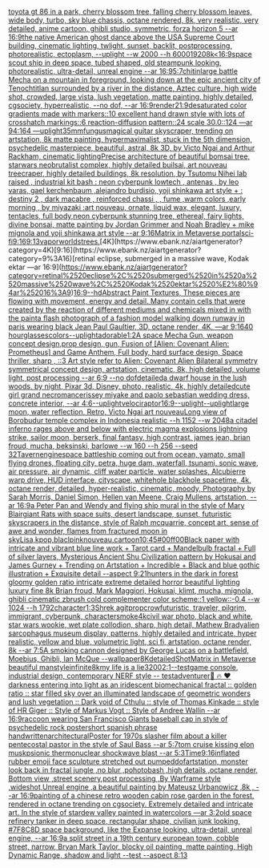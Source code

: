 [toyota gt 86 in a park, cherry blossom tree, falling cherry blossom leaves, wide body, turbo, sky blue chassis, octane rendered, 8k, very realistic, very detailed, anime cartoon, ghibli studio, symmetric, forza horizon 5 --ar 16:9](https://www.ebank.nz/aiartgenerator?category=toyota%2520gt%252086%2520in%2520a%2520park%2C%2520cherry%2520blossom%2520tree%2C%2520falling%2520cherry%2520blossom%2520leaves%2C%2520wide%2520body%2C%2520turbo%2C%2520sky%2520blue%2520chassis%2C%2520octane%2520rendered%2C%25208k%2C%2520very%2520realistic%2C%2520very%2520detailed%2C%2520anime%2520cartoon%2C%2520ghibli%2520studio%2C%2520symmetric%2C%2520forza%2520horizon%25205%2520--ar%252016%3A9)[the native American ghost dance above the USA Supreme Court building, cinematic lighting, twlight, sunset, backlit, postprocessing, photorealistic, ectoplasm, --uplight --w 2000 --h 6000](https://www.ebank.nz/aiartgenerator?category=the%2520native%2520American%2520ghost%2520dance%2520above%2520the%2520USA%2520Supreme%2520Court%2520building%2C%2520cinematic%2520lighting%2C%2520twlight%2C%2520sunset%2C%2520backlit%2C%2520postprocessing%2C%2520photorealistic%2C%2520ectoplasm%2C%2520--uplight%2520--w%25202000%2520--h%25206000)[1920](https://www.ebank.nz/aiartgenerator?category=1920)[8k](https://www.ebank.nz/aiartgenerator?category=8k)[<16:9](https://www.ebank.nz/aiartgenerator?category=%3C16%3A9)[space scout ship in deep space, tubed shaped, old steampunk looking, photorealistic, ultra-detail, unreal engine --ar 16:9](https://www.ebank.nz/aiartgenerator?category=space%2520scout%2520ship%2520in%2520deep%2520space%2C%2520tubed%2520shaped%2C%2520old%2520steampunk%2520looking%2C%2520photorealistic%2C%2520ultra-detail%2C%2520unreal%2520engine%2520--ar%252016%3A9)[5:7](https://www.ebank.nz/aiartgenerator?category=5%3A7)[chitin](https://www.ebank.nz/aiartgenerator?category=chitin)[large battle Mecha on a mountain in foreground, looking down at the epic ancient city of Tenochtitlan surrounded by a river in the distance, Aztec culture, high wide shot, crowded, large vista, lush vegetation, matte painting, highly detailed, cgsociety, hyperrealistic, --no dof, --ar 16:9](https://www.ebank.nz/aiartgenerator?category=large%2520battle%2520Mecha%2520on%2520a%2520mountain%2520in%2520foreground%2C%2520looking%2520down%2520at%2520the%2520epic%2520ancient%2520city%2520of%2520Tenochtitlan%2520surrounded%2520by%2520a%2520river%2520in%2520the%2520distance%2C%2520Aztec%2520culture%2C%2520high%2520wide%2520shot%2C%2520crowded%2C%2520large%2520vista%2C%2520lush%2520vegetation%2C%2520matte%2520painting%2C%2520highly%2520detailed%2C%2520cgsociety%2C%2520hyperrealistic%2C%2520--no%2520dof%2C%2520--ar%252016%3A9)[render](https://www.ebank.nz/aiartgenerator?category=render)[21:9](https://www.ebank.nz/aiartgenerator?category=21%3A9)[desaturated color gradients made with markers::10 excellent hand drawn style with lots of crosshatch markings::6 reaction-diffusion pattern::24 scale 30.0::124 —ar 94:164 —uplight](https://www.ebank.nz/aiartgenerator?category=desaturated%2520color%2520gradients%2520made%2520with%2520markers%3A%3A10%2520excellent%2520hand%2520drawn%2520style%2520with%2520lots%2520of%2520crosshatch%2520markings%3A%3A6%2520reaction-diffusion%2520pattern%3A%3A24%2520scale%252030.0%3A%3A124%2520%E2%80%94ar%252094%3A164%2520%E2%80%94uplight)[35mm](https://www.ebank.nz/aiartgenerator?category=35mm)[fungus](https://www.ebank.nz/aiartgenerator?category=fungus)[magical guitar skyscraper, trending on artstation, 8k matte painting, hypermaximalist, stuck in the 5th dimension, psychedelic masterpiece, beautiful, astral, 8k 3D, by Victo Ngai and Arthur Rackham, cinematic lighting](https://www.ebank.nz/aiartgenerator?category=magical%2520guitar%2520skyscraper%2C%2520trending%2520on%2520artstation%2C%25208k%2520matte%2520painting%2C%2520hypermaximalist%2C%2520stuck%2520in%2520the%25205th%2520dimension%2C%2520psychedelic%2520masterpiece%2C%2520beautiful%2C%2520astral%2C%25208k%25203D%2C%2520by%2520Victo%2520Ngai%2520and%2520Arthur%2520Rackham%2C%2520cinematic%2520lighting)[Precise architecture of beautiful bomsai tree,  starwars neobrutalist complex, highly detailed builsai, art nouveau treecraper, highly detailed buildings, 8k resolution, by Tsutomu Nihei lab raised , industrial kit bash : neon cyberpunk lowtech , antenas , by leo varas, gael kerchenbaum ,alejandro burdisio, yoji shinkawa art style + : destiny 2 , dark macabre , reinforced chassi , , fume ,warm colors ,early morning , by miyazaki :art nouveau, ornate, liquid wax, elegant, luxury, tentacles, full body,neon cyberpunk stunning tree, ethereal, fairy lights, divine bonsai, matte painting by Jordan Grimmer and Noah Bradley + mike mignola and yoji shinkawa art style --ar 9:16](https://www.ebank.nz/aiartgenerator?category=Precise%2520architecture%2520of%2520beautiful%2520bomsai%2520tree%2C%2520%2520starwars%2520neobrutalist%2520complex%2C%2520highly%2520detailed%2520builsai%2C%2520art%2520nouveau%2520treecraper%2C%2520highly%2520detailed%2520buildings%2C%25208k%2520resolution%2C%2520by%2520Tsutomu%2520Nihei%2520lab%2520raised%2520%2C%2520industrial%2520kit%2520bash%2520%3A%2520neon%2520cyberpunk%2520lowtech%2520%2C%2520antenas%2520%2C%2520by%2520leo%2520varas%2C%2520gael%2520kerchenbaum%2520%2Calejandro%2520burdisio%2C%2520yoji%2520shinkawa%2520art%2520style%2520%2B%2520%3A%2520destiny%25202%2520%2C%2520dark%2520macabre%2520%2C%2520reinforced%2520chassi%2520%2C%2520%2C%2520fume%2520%2Cwarm%2520colors%2520%2Cearly%2520morning%2520%2C%2520by%2520miyazaki%2520%3Aart%2520nouveau%2C%2520ornate%2C%2520liquid%2520wax%2C%2520elegant%2C%2520luxury%2C%2520tentacles%2C%2520full%2520body%2Cneon%2520cyberpunk%2520stunning%2520tree%2C%2520ethereal%2C%2520fairy%2520lights%2C%2520divine%2520bonsai%2C%2520matte%2520painting%2520by%2520Jordan%2520Grimmer%2520and%2520Noah%2520Bradley%2520%2B%2520mike%2520mignola%2520and%2520yoji%2520shinkawa%2520art%2520style%2520--ar%25209%3A16)[Matrix in Metaverse portal](https://www.ebank.nz/aiartgenerator?category=Matrix%2520in%2520Metaverse%2520portal)[sci-fi](https://www.ebank.nz/aiartgenerator?category=sci-fi)[9:16](https://www.ebank.nz/aiartgenerator?category=9%3A16)[9:13](https://www.ebank.nz/aiartgenerator?category=9%3A13)[vapor](https://www.ebank.nz/aiartgenerator?category=vapor)[worlds](https://www.ebank.nz/aiartgenerator?category=worlds)[trees.](https://www.ebank.nz/aiartgenerator?category=trees.)[4K](https://www.ebank.nz/aiartgenerator?category=4K)[9:16](https://www.ebank.nz/aiartgenerator?category=9%3A16)[retinal eclipse, submerged in a massive wave, Kodak ektar —ar 16:9](https://www.ebank.nz/aiartgenerator?category=retinal%2520eclipse%2C%2520submerged%2520in%2520a%2520massive%2520wave%2C%2520Kodak%2520ektar%2520%E2%80%94ar%252016%3A9)[16:9](https://www.ebank.nz/aiartgenerator?category=16%3A9)[--hd](https://www.ebank.nz/aiartgenerator?category=--hd)[Abstract Paint Textures, These pieces are flowing with movement, energy and detail. Many contain cells that were created by the reaction of different mediums and chemicals mixed in with the paint](https://www.ebank.nz/aiartgenerator?category=Abstract%2520Paint%2520Textures%2C%2520These%2520pieces%2520are%2520flowing%2520with%2520movement%2C%2520energy%2520and%2520detail.%2520Many%2520contain%2520cells%2520that%2520were%2520created%2520by%2520the%2520reaction%2520of%2520different%2520mediums%2520and%2520chemicals%2520mixed%2520in%2520with%2520the%2520paint)[a flash photograph of a fashion model walking down runway in paris wearing black Jean Paul Gaultier, 3D, octane render, 4K, —ar 9:16](https://www.ebank.nz/aiartgenerator?category=a%2520flash%2520photograph%2520of%2520a%2520fashion%2520model%2520walking%2520down%2520runway%2520in%2520paris%2520wearing%2520black%2520Jean%2520Paul%2520Gaultier%2C%25203D%2C%2520octane%2520render%2C%25204K%2C%2520%E2%80%94ar%25209%3A16)[40 hourglasses](https://www.ebank.nz/aiartgenerator?category=40%2520hourglasses)[colors](https://www.ebank.nz/aiartgenerator?category=colors)[--uplight](https://www.ebank.nz/aiartgenerator?category=--uplight)[adorable](https://www.ebank.nz/aiartgenerator?category=adorable)[1:2](https://www.ebank.nz/aiartgenerator?category=1%3A2)[A space Mecha Gun,  weapon concept design,prop design, gun, Fusion of [Alien: Covenant Alien: Prometheus] and Game Anthem,  Full body,  hard surface design, Space thriller, sharp , ::3  Art style refer to Alien: Covenant Alien   Bilateral symmetry       symmetrical   concept design,  artstation, cinematic,  8k, high detailed,  volume light,  post processing    --ar 6:9   --no dof](https://www.ebank.nz/aiartgenerator?category=A%2520space%2520Mecha%2520Gun%2C%2520%2520weapon%2520concept%2520design%2Cprop%2520design%2C%2520gun%2C%2520Fusion%2520of%2520%5BAlien%3A%2520Covenant%2520Alien%3A%2520Prometheus%5D%2520and%2520Game%2520Anthem%2C%2520%2520Full%2520body%2C%2520%2520hard%2520surface%2520design%2C%2520Space%2520thriller%2C%2520sharp%2520%2C%2520%3A%3A3%2520%2520Art%2520style%2520refer%2520to%2520Alien%3A%2520Covenant%2520Alien%2520%2520%2520Bilateral%2520symmetry%2520%2520%2520%2520%2520%2520%2520symmetrical%2520%2520%2520concept%2520design%2C%2520%2520artstation%2C%2520cinematic%2C%2520%25208k%2C%2520high%2520detailed%2C%2520%2520volume%2520light%2C%2520%2520post%2520processing%2520%2520%2520%2520--ar%25206%3A9%2520%2520%2520--no%2520dof)[detailed](https://www.ebank.nz/aiartgenerator?category=detailed)[a dwarf house in the lush woods, by night, Pixar 3d, Disney, photo, realistic, 4k, highly detailed](https://www.ebank.nz/aiartgenerator?category=a%2520dwarf%2520house%2520in%2520the%2520lush%2520woods%2C%2520by%2520night%2C%2520Pixar%25203d%2C%2520Disney%2C%2520photo%2C%2520realistic%2C%25204k%2C%2520highly%2520detailed)[cute girl grand necromancer](https://www.ebank.nz/aiartgenerator?category=cute%2520girl%2520grand%2520necromancer)[issey miyake and paolo sebastian wedding dress, concrete interior, --ar 4:6](https://www.ebank.nz/aiartgenerator?category=issey%2520miyake%2520and%2520paolo%2520sebastian%2520wedding%2520dress%2C%2520concrete%2520interior%2C%2520--ar%25204%3A6)[--uplight](https://www.ebank.nz/aiartgenerator?category=--uplight)[velociraptor](https://www.ebank.nz/aiartgenerator?category=velociraptor)[16:9](https://www.ebank.nz/aiartgenerator?category=16%3A9)[--uplight](https://www.ebank.nz/aiartgenerator?category=--uplight)[--uplight](https://www.ebank.nz/aiartgenerator?category=--uplight)[large moon, water reflection, Retro, Victo Ngai art nouveau](https://www.ebank.nz/aiartgenerator?category=large%2520moon%2C%2520water%2520reflection%2C%2520Retro%2C%2520Victo%2520Ngai%2520art%2520nouveau)[Long view of Borobudur temple complex in Indonesia realistic  --h 1152 --w 2048](https://www.ebank.nz/aiartgenerator?category=Long%2520view%2520of%2520Borobudur%2520temple%2520complex%2520in%2520Indonesia%2520realistic%2520%2520--h%25201152%2520--w%25202048)[a citadel inferno rages above and below with electric magma explosions lightning strike, sailor moon, berserk, final fantasy, high contrast, james jean, brian froud, mucha, beksinski, barlowe --w 160 --h 256 --seed 32](https://www.ebank.nz/aiartgenerator?category=a%2520citadel%2520inferno%2520rages%2520above%2520and%2520below%2520with%2520electric%2520magma%2520explosions%2520lightning%2520strike%2C%2520sailor%2520moon%2C%2520berserk%2C%2520final%2520fantasy%2C%2520high%2520contrast%2C%2520james%2520jean%2C%2520brian%2520froud%2C%2520mucha%2C%2520beksinski%2C%2520barlowe%2520--w%2520160%2520--h%2520256%2520--seed%252032)[Tavern](https://www.ebank.nz/aiartgenerator?category=Tavern)[engine](https://www.ebank.nz/aiartgenerator?category=engine)[space battleship coming out from ocean, yamato, small flying drones, floating city, petra, huge dam, waterfall, tsunami, sonic wave, air pressure, air dynamic, cliff water particle, water splashes, Alcubierre warp drive, HUD interface, cityscape, whitehole blackhole spacetime, 4k, octane render, detailed, hyper-realistic, cinematic, moody, Photography by Sarah Morris, Daniel Simon, Hellen van Meene, Craig Mullens, artstation, --ar 16:9](https://www.ebank.nz/aiartgenerator?category=space%2520battleship%2520coming%2520out%2520from%2520ocean%2C%2520yamato%2C%2520small%2520flying%2520drones%2C%2520floating%2520city%2C%2520petra%2C%2520huge%2520dam%2C%2520waterfall%2C%2520tsunami%2C%2520sonic%2520wave%2C%2520air%2520pressure%2C%2520air%2520dynamic%2C%2520cliff%2520water%2520particle%2C%2520water%2520splashes%2C%2520Alcubierre%2520warp%2520drive%2C%2520HUD%2520interface%2C%2520cityscape%2C%2520whitehole%2520blackhole%2520spacetime%2C%25204k%2C%2520octane%2520render%2C%2520detailed%2C%2520hyper-realistic%2C%2520cinematic%2C%2520moody%2C%2520Photography%2520by%2520Sarah%2520Morris%2C%2520Daniel%2520Simon%2C%2520Hellen%2520van%2520Meene%2C%2520Craig%2520Mullens%2C%2520artstation%2C%2520--ar%252016%3A9)[a Peter Pan and Wendy and flying ship mural in the style of Mary Blair](https://www.ebank.nz/aiartgenerator?category=a%2520Peter%2520Pan%2520and%2520Wendy%2520and%2520flying%2520ship%2520mural%2520in%2520the%2520style%2520of%2520Mary%2520Blair)[giant Rats with space suits, desert landscape, sunset, futuristic skyscrapers in the distance, style of Ralph mcquarrie, concept art, sense of awe and wonder, flames from fractured moon in sky](https://www.ebank.nz/aiartgenerator?category=giant%2520Rats%2520with%2520space%2520suits%2C%2520desert%2520landscape%2C%2520sunset%2C%2520futuristic%2520skyscrapers%2520in%2520the%2520distance%2C%2520style%2520of%2520Ralph%2520mcquarrie%2C%2520concept%2520art%2C%2520sense%2520of%2520awe%2520and%2520wonder%2C%2520flames%2520from%2520fractured%2520moon%2520in%2520sky)[Lisa,kpop,blaclpink](https://www.ebank.nz/aiartgenerator?category=Lisa%2Ckpop%2Cblaclpink)[nouveau,](https://www.ebank.nz/aiartgenerator?category=nouveau%2C)[cartoon](https://www.ebank.nz/aiartgenerator?category=cartoon)[10:45](https://www.ebank.nz/aiartgenerator?category=10%3A45)[#00ff00](https://www.ebank.nz/aiartgenerator?category=%2300ff00)[Black paper with intricate and vibrant blue line work + Tarot card + Mandelbulb fractal + Full of silver layers, Mysterious Ancient Shu Civilization pattern by Hokusai and James Gurney + Trending on Artstation + Incredible + Black and blue gothic illustration + Exquisite detail --aspect 9:21](https://www.ebank.nz/aiartgenerator?category=Black%2520paper%2520with%2520intricate%2520and%2520vibrant%2520blue%2520line%2520work%2520%2B%2520Tarot%2520card%2520%2B%2520Mandelbulb%2520fractal%2520%2B%2520Full%2520of%2520silver%2520layers%2C%2520Mysterious%2520Ancient%2520Shu%2520Civilization%2520pattern%2520by%2520Hokusai%2520and%2520James%2520Gurney%2520%2B%2520Trending%2520on%2520Artstation%2520%2B%2520Incredible%2520%2B%2520Black%2520and%2520blue%2520gothic%2520illustration%2520%2B%2520Exquisite%2520detail%2520--aspect%25209%3A21)[hunters in the dark in forest gloomy golden ratio intricate extreme detailed horror beautiful lighting luxury fine 8k Brian froud, Mark Maggiori, Hokusai, klimt, mucha, mignola, ghibli cinematic zbrush cold complementer color scheme::1 yellow::-0.4 --w 1024 --h 1792](https://www.ebank.nz/aiartgenerator?category=hunters%2520in%2520the%2520dark%2520in%2520forest%2520gloomy%2520golden%2520ratio%2520intricate%2520extreme%2520detailed%2520horror%2520beautiful%2520lighting%2520luxury%2520fine%25208k%2520Brian%2520froud%2C%2520Mark%2520Maggiori%2C%2520Hokusai%2C%2520klimt%2C%2520mucha%2C%2520mignola%2C%2520ghibli%2520cinematic%2520zbrush%2520cold%2520complementer%2520color%2520scheme%3A%3A1%2520yellow%3A%3A-0.4%2520--w%25201024%2520--h%25201792)[character](https://www.ebank.nz/aiartgenerator?category=character)[1:3](https://www.ebank.nz/aiartgenerator?category=1%3A3)[Shrek agitprop](https://www.ebank.nz/aiartgenerator?category=Shrek%2520agitprop)[crow](https://www.ebank.nz/aiartgenerator?category=crow)[futuristic, traveler, pilgrim, immigrant, cyberpunk, character](https://www.ebank.nz/aiartgenerator?category=futuristic%2C%2520traveler%2C%2520pilgrim%2C%2520immigrant%2C%2520cyberpunk%2C%2520character)[smoke](https://www.ebank.nz/aiartgenerator?category=smoke)[4k](https://www.ebank.nz/aiartgenerator?category=4k)[civil war photo, black and white, star wars wookie, wet plate collodion, sharp, high detail, Mathew Brady](https://www.ebank.nz/aiartgenerator?category=civil%2520war%2520photo%2C%2520black%2520and%2520white%2C%2520star%2520wars%2520wookie%2C%2520wet%2520plate%2520collodion%2C%2520sharp%2C%2520high%2520detail%2C%2520Mathew%2520Brady)[alien sarcophagus museum display, patterns, highly detailed and intricate, hyper realistic, yellow and blue, volumetric light, sci fi, artstation, octane render, 8k --ar 7:5](https://www.ebank.nz/aiartgenerator?category=alien%2520sarcophagus%2520museum%2520display%2C%2520patterns%2C%2520highly%2520detailed%2520and%2520intricate%2C%2520hyper%2520realistic%2C%2520yellow%2520and%2520blue%2C%2520volumetric%2520light%2C%2520sci%2520fi%2C%2520artstation%2C%2520octane%2520render%2C%25208k%2520--ar%25207%3A5)[A smoking cannon designed by George Lucas on a battlefield, Moebius, Ghibli, Ian McQue --wallpaper](https://www.ebank.nz/aiartgenerator?category=A%2520smoking%2520cannon%2520designed%2520by%2520George%2520Lucas%2520on%2520a%2520battlefield%2C%2520Moebius%2C%2520Ghibli%2C%2520Ian%2520McQue%2520--wallpaper)[8K](https://www.ebank.nz/aiartgenerator?category=8K)[detailed](https://www.ebank.nz/aiartgenerator?category=detailed)[](https://www.ebank.nz/aiartgenerator?category=)[Shot](https://www.ebank.nz/aiartgenerator?category=Shot)[Matrix in Metaverse beautiful man](https://www.ebank.nz/aiartgenerator?category=Matrix%2520in%2520Metaverse%2520beautiful%2520man)[style](https://www.ebank.nz/aiartgenerator?category=style)[infinite](https://www.ebank.nz/aiartgenerator?category=infinite)[8k](https://www.ebank.nz/aiartgenerator?category=8k)[my life is a lie](https://www.ebank.nz/aiartgenerator?category=my%2520life%2520is%2520a%2520lie)[3200](https://www.ebank.nz/aiartgenerator?category=3200)[2:1](https://www.ebank.nz/aiartgenerator?category=2%3A1)[--test](https://www.ebank.nz/aiartgenerator?category=--test)[game console, industrial design, contemporary NERF style -- test](https://www.ebank.nz/aiartgenerator?category=game%2520console%2C%2520industrial%2520design%2C%2520contemporary%2520NERF%2520style%2520--%2520test)[adventurer](https://www.ebank.nz/aiartgenerator?category=adventurer)[🙌 🔥 ❤️](https://www.ebank.nz/aiartgenerator?category=%F0%9F%99%8C%2520%F0%9F%94%A5%2520%E2%9D%A4%EF%B8%8F)[darkness entering into light as an iridescent biomechanical fractal  :: golden ratio :: star filled sky over an illuminated landscape of geometric wonders and lush vegetation :: Dark void of Cthulu :: style of Thomas Kinkade :: style of HR Giger :: Style of Markus Vogt :: Style of Andree Wallin --ar 16:9](https://www.ebank.nz/aiartgenerator?category=darkness%2520entering%2520into%2520light%2520as%2520an%2520iridescent%2520biomechanical%2520fractal%2520%2520%3A%3A%2520golden%2520ratio%2520%3A%3A%2520star%2520filled%2520sky%2520over%2520an%2520illuminated%2520landscape%2520of%2520geometric%2520wonders%2520and%2520lush%2520vegetation%2520%3A%3A%2520Dark%2520void%2520of%2520Cthulu%2520%3A%3A%2520style%2520of%2520Thomas%2520Kinkade%2520%3A%3A%2520style%2520of%2520HR%2520Giger%2520%3A%3A%2520Style%2520of%2520Markus%2520Vogt%2520%3A%3A%2520Style%2520of%2520Andree%2520Wallin%2520--ar%252016%3A9)[raccoon wearing San Francisco Giants baseball cap in style of psychedelic rock poster](https://www.ebank.nz/aiartgenerator?category=raccoon%2520wearing%2520San%2520Francisco%2520Giants%2520baseball%2520cap%2520in%2520style%2520of%2520psychedelic%2520rock%2520poster)[short spanish phrase handwritten](https://www.ebank.nz/aiartgenerator?category=short%2520spanish%2520phrase%2520handwritten)[architectural](https://www.ebank.nz/aiartgenerator?category=architectural)[Poster for 1970s slasher film about a killer pentecostal pastor in the style of Saul Bass --ar 5:7](https://www.ebank.nz/aiartgenerator?category=Poster%2520for%25201970s%2520slasher%2520film%2520about%2520a%2520killer%2520pentecostal%2520pastor%2520in%2520the%2520style%2520of%2520Saul%2520Bass%2520--ar%25205%3A7)[tom cruise kissing elon musk](https://www.ebank.nz/aiartgenerator?category=tom%2520cruise%2520kissing%2520elon%2520musk)[psionic thermonuclear shockwave blast --ar 5:3](https://www.ebank.nz/aiartgenerator?category=psionic%2520thermonuclear%2520shockwave%2520blast%2520--ar%25205%3A3)[Time](https://www.ebank.nz/aiartgenerator?category=Time)[9:16](https://www.ebank.nz/aiartgenerator?category=9%3A16)[inflated rubber emoji face sculpture stretched out pumped](https://www.ebank.nz/aiartgenerator?category=inflated%2520rubber%2520emoji%2520face%2520sculpture%2520stretched%2520out%2520pumped)[dof](https://www.ebank.nz/aiartgenerator?category=dof)[artstation, monster look back in fractal jungle ,no blur  ,pohotobash ,high details  ,octane render, Bottom view ,street scenery,post processing ,By Warframe style ,wideshot,Unreal engine ,a beautiful painting by Mateusz Urbanowicz ,8k , --ar 16:9](https://www.ebank.nz/aiartgenerator?category=artstation%2C%2520monster%2520look%2520back%2520in%2520fractal%2520jungle%2520%2Cno%2520blur%2520%2520%2Cpohotobash%2520%2Chigh%2520details%2520%2520%2Coctane%2520render%2C%2520Bottom%2520view%2520%2Cstreet%2520scenery%2Cpost%2520processing%2520%2CBy%2520Warframe%2520style%2520%2Cwideshot%2CUnreal%2520engine%2520%2Ca%2520beautiful%2520painting%2520by%2520Mateusz%2520Urbanowicz%2520%2C8k%2520%2C%2520--ar%252016%3A9)[painting of a chinese retro wooden cabin rose garden in the forest, rendered in octane trending on cgsociety. Extremely detailed and intricate art. In the style of stardew valley painted in watercolors —ar 3:2](https://www.ebank.nz/aiartgenerator?category=painting%2520of%2520a%2520chinese%2520retro%2520wooden%2520cabin%2520rose%2520garden%2520in%2520the%2520forest%2C%2520rendered%2520in%2520octane%2520trending%2520on%2520cgsociety.%2520Extremely%2520detailed%2520and%2520intricate%2520art.%2520In%2520the%2520style%2520of%2520stardew%2520valley%2520painted%2520in%2520watercolors%2520%E2%80%94ar%25203%3A2)[old space refinery tanker in deep space, rectangular shape, civilian junk looking, #7F8C8D space background, like the Expanse looking, ultra-detail, unreal engine, --ar 16:9](https://www.ebank.nz/aiartgenerator?category=old%2520space%2520refinery%2520tanker%2520in%2520deep%2520space%2C%2520rectangular%2520shape%2C%2520civilian%2520junk%2520looking%2C%2520%237F8C8D%2520space%2520background%2C%2520like%2520the%2520Expanse%2520looking%2C%2520ultra-detail%2C%2520unreal%2520engine%2C%2520--ar%252016%3A9)[a split street in a 19th century european town, cobble street, narrow, Bryan Mark Taylor, blocky oil painting, matte painting, High Dynamic Range, shadow and light --test --aspect 8:13](https://www.ebank.nz/aiartgenerator?category=a%2520split%2520street%2520in%2520a%252019th%2520century%2520european%2520town%2C%2520cobble%2520street%2C%2520narrow%2C%2520Bryan%2520Mark%2520Taylor%2C%2520blocky%2520oil%2520painting%2C%2520matte%2520painting%2C%2520High%2520Dynamic%2520Range%2C%2520shadow%2520and%2520light%2520--test%2520--aspect%25208%3A13)